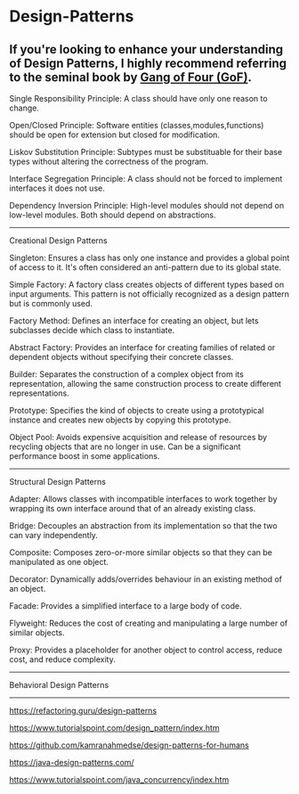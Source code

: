 # Design-Patterns
 
If you're looking to enhance your understanding of Design Patterns, I highly recommend referring to the seminal book by <a href="https://g.co/kgs/YpRbihZ">Gang of Four (GoF)</a>.
--------------------------------------------

Single Responsibility Principle: A class should have only one reason to change.

Open/Closed Principle: Software entities (classes,modules,functions) should be open for extension but closed for modification.

Liskov Substitution Principle: Subtypes must be substituable for their base types without altering the correctness of the program.

Interface Segregation Principle: A class should not be forced to implement interfaces it does not use.

Dependency Inversion Principle: High-level modules should not depend on low-level modules. Both should depend on abstractions.

--------------------------------------------

Creational Design Patterns

Singleton: Ensures a class has only one instance and provides a global point of access to it. It's often considered an anti-pattern due to its global state.

Simple Factory: A factory class creates objects of different types based on input arguments. This pattern is not officially recognized as a design pattern but is commonly used.

Factory Method: Defines an interface for creating an object, but lets subclasses decide which class to instantiate.

Abstract Factory: Provides an interface for creating families of related or dependent objects without specifying their concrete classes.

Builder: Separates the construction of a complex object from its representation, allowing the same construction process to create different representations.

Prototype: Specifies the kind of objects to create using a prototypical instance and creates new objects by copying this prototype.

Object Pool: Avoids expensive acquisition and release of resources by recycling objects that are no longer in use. Can be a significant performance boost in some applications.

--------------------------------------------

Structural Design Patterns

Adapter: Allows classes with incompatible interfaces to work together by wrapping its own interface around that of an already existing class.

Bridge: Decouples an abstraction from its implementation so that the two can vary independently.

Composite: Composes zero-or-more similar objects so that they can be manipulated as one object.

Decorator: Dynamically adds/overrides behaviour in an existing method of an object.

Facade: Provides a simplified interface to a large body of code.

Flyweight: Reduces the cost of creating and manipulating a large number of similar objects.

Proxy: Provides a placeholder for another object to control access, reduce cost, and reduce complexity.

--------------------------------------------
Behavioral Design Patterns




--------------------------------------------

https://refactoring.guru/design-patterns

https://www.tutorialspoint.com/design_pattern/index.htm

https://github.com/kamranahmedse/design-patterns-for-humans

https://java-design-patterns.com/

https://www.tutorialspoint.com/java_concurrency/index.htm



